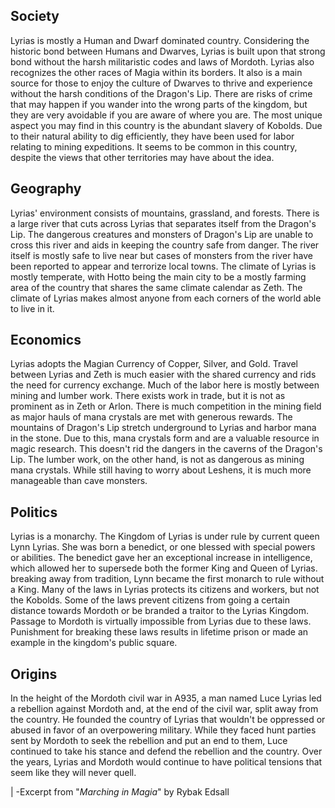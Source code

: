 
## Society
Lyrias is mostly a Human and Dwarf dominated country. Considering the historic bond between Humans and Dwarves, Lyrias is built upon that strong bond without the harsh militaristic codes and laws of Mordoth. Lyrias also recognizes the other races of Magia within its borders. It also is a main source for those to enjoy the culture of Dwarves to thrive and experience without the harsh conditions of the Dragon's Lip. There are risks of crime that may happen if you wander into the wrong parts of the kingdom, but they are very avoidable if you are aware of where you are. 
The most unique aspect you may find in this country is the abundant slavery of Kobolds. Due to their natural ability to dig efficiently, they have been used for labor relating to mining expeditions. It seems to be common in this country, despite the views that other territories may have about the idea.

## Geography
Lyrias' environment consists of mountains, grassland, and forests. There is a large river that cuts across Lyrias that separates itself from the Dragon's Lip. The dangerous creatures and monsters of Dragon's Lip are unable to cross this river and aids in keeping the country safe from danger. The river itself is mostly safe to live near but cases of monsters from the river have been reported to appear and terrorize local towns.
The climate of Lyrias is mostly temperate, with Hotto being the main city to be a mostly farming area of the country that shares the same climate calendar as Zeth. The climate of Lyrias makes almost anyone from each corners of the world able to live in it. 

## Economics
Lyrias adopts the Magian Currency of Copper, Silver, and Gold. Travel between Lyrias and Zeth is much easier with the shared currency and rids the need for currency exchange. Much of the labor here is mostly between mining and lumber work. There exists work in trade, but it is not as prominent as in Zeth or Arlon. There is much competition in the mining field as major hauls of mana crystals are met with generous rewards.  The mountains of Dragon's Lip stretch underground to Lyrias and harbor mana in the stone. Due to this, mana crystals form and are a valuable resource in magic research. This doesn't rid the dangers in the caverns of the Dragon's Lip. The lumber work, on the other hand, is not as dangerous as mining mana crystals. While still having to worry about Leshens, it is much more manageable than cave monsters. 

## Politics
Lyrias is a monarchy. The Kingdom of Lyrias is under rule by current queen Lynn Lyrias. She was born a benedict, or one blessed with special powers or abilities. The benedict gave her an exceptional increase in intelligence, which allowed her to supersede both the former King and Queen of Lyrias. breaking away from tradition, Lynn became the first monarch to rule without a King. Many of the laws in Lyrias protects its citizens and workers, but not the Kobolds. Some of the laws prevent citizens from going a certain distance towards Mordoth or be branded a traitor to the Lyrias Kingdom. Passage to Mordoth is virtually impossible from Lyrias due to these laws. Punishment for breaking these laws results in lifetime prison or made an example in the kingdom's public square.  

## Origins
In the height of the Mordoth civil war in A935, a man named Luce Lyrias led a rebellion against Mordoth and, at the end of the civil war, split away from the country. He founded the country of Lyrias that wouldn't be oppressed or abused in favor of an overpowering military. While they faced hunt parties sent by Mordoth to seek the rebellion and put an end to them, Luce continued to take his stance and defend the rebellion and the country.  Over the years, Lyrias and Mordoth would continue to have political tensions that seem like they will never quell. 






|                                                                                                                    -Excerpt from "*Marching in Magia*" by Rybak Edsall
